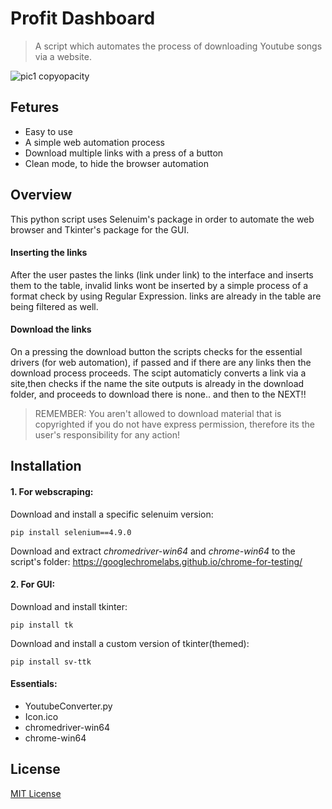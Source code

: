 # Profit Dashboard
>A script which automates the process of downloading Youtube songs via a website.

![pic1 copyopacity](https://github.com/MichaelMarkovsky/Profit-dashboard/assets/133515749/2d2860a9-71d8-4748-908e-767ba78ac5e6)


## Fetures
- Easy to use
- A simple web automation process
- Download multiple links with a press of a button
- Clean mode, to hide the browser automation

## Overview
This python script uses Selenuim's package in order to automate the web browser and Tkinter's package for the GUI.
#### Inserting the links
After the user pastes the links (link under link) to the interface and inserts them to the table, invalid links wont be inserted by a simple
process of a format check by using Regular Expression.
links are already in the table are being filtered as well.

#### Download the links
On a pressing the download button the scripts checks for the essential drivers (for web automation),
if passed and if there are any links then the download process proceeds.
The scipt automaticly converts a link via a site,then checks if the name the site outputs is already in the download folder,
and proceeds to download there is none..
and then to the NEXT!!

> REMEMBER: You aren't allowed to download material that is copyrighted if you do not have express permission,
> therefore its the user's responsibility for any action!


## Installation
#### 1. For webscraping:
Download and install a specific selenuim version:
```
pip install selenium==4.9.0
```
Download and extract *chromedriver-win64* and *chrome-win64* to the script's folder:
https://googlechromelabs.github.io/chrome-for-testing/

#### 2. For GUI:
Download and install tkinter:
```
pip install tk
```

Download and install a custom version of tkinter(themed):
```
pip install sv-ttk
```
#### Essentials:
- YoutubeConverter.py
- Icon.ico
- chromedriver-win64
- chrome-win64

## License
[MIT License](LICENSE)
